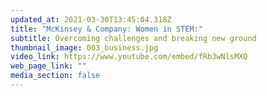 ```yaml
---
updated_at: 2021-03-30T13:45:04.318Z
title: "McKinsey & Company: Women in STEM:"
subtitle: Overcoming challenges and breaking new ground
thumbnail_image: 003_business.jpg
video_link: https://www.youtube.com/embed/fRb3wNlsMXQ
web_page_link: ""
media_section: false
---
```

